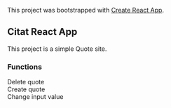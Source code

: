 This project was bootstrapped with [Create React App](https://github.com/facebook/create-react-app).

## Citat React App

This project is a simple Quote site.

### Functions

Delete quote<br>
Create quote<br>
Change input value